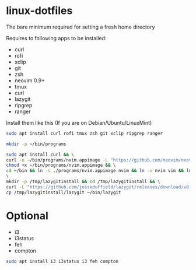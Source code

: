 # linux-dotfiles
The bare minimum required for setting a fresh home directory

Requires to following apps to be installed:
- curl
- rofi
- xclip
- git
- zsh
- neovim 0.9+
- tmux
- curl
- lazygit
- ripgrep
- ranger

Install them like this (If you are on Debian/Ubuntu/LinuxMint)
```bash
sudo apt install curl rofi tmux zsh git xclip ripgrep ranger

mkdir -p ~/bin/programs

sudo apt install curl && \
curl -o ~/bin/programs/nvim.appimage -L "https://github.com/neovim/neovim/releases/download/stable/nvim.appimage" && \
chmod +x ~/bin/programs/nvim.appimage && \
cd ~/bin && ln -s ./programs/nvim.appimage nvim && ln -s nvim vim && ln -s nvim vi \
\
mkdir -p /tmp/lazygitinstall && cd /tmp/lazygitinstall && \
curl -L "https://github.com/jesseduffield/lazygit/releases/download/v0.37.0/lazygit_0.37.0_Linux_x86_64.tar.gz" | tar -xzv && \
cp /tmp/lazygitinstall/lazygit ~/bin/lazygit
```

# Optional
- i3 
- i3status
- feh
- compton
```bash
sudo apt install i3 i3status i3 feh compton
```

